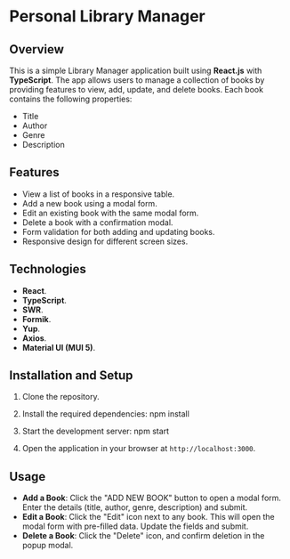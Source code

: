 # Personal Library Manager

## Overview

This is a simple Library Manager application built using **React.js** with **TypeScript**. The app allows users to manage a collection of books by providing features to view, add, update, and delete books. Each book contains the following properties:

- Title
- Author
- Genre
- Description

## Features

- View a list of books in a responsive table.
- Add a new book using a modal form.
- Edit an existing book with the same modal form.
- Delete a book with a confirmation modal.
- Form validation for both adding and updating books.
- Responsive design for different screen sizes.

## Technologies

- **React**.
- **TypeScript**.
- **SWR**.
- **Formik**.
- **Yup**.
- **Axios**.
- **Material UI (MUI 5)**.

## Installation and Setup

1. Clone the repository.

2. Install the required dependencies:
    npm install

3. Start the development server:
    npm start

4. Open the application in your browser at `http://localhost:3000`.

## Usage

- **Add a Book**: Click the "ADD NEW BOOK" button to open a modal form. Enter the details (title, author, genre, description) and submit.
- **Edit a Book**: Click the "Edit" icon next to any book. This will open the modal form with pre-filled data. Update the fields and submit.
- **Delete a Book**: Click the "Delete" icon, and confirm deletion in the popup modal.
